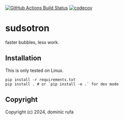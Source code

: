 [![GitHub Actions Build Status](https://github.com/dominicrufa/sudsotron/workflows/CI/badge.svg)](https://github.com/dominicrufa/sudsotron/actions?query=workflow%3ACI)
[![codecov](https://codecov.io/gh/dominicrufa/sudsotron/branch/main/graph/badge.svg)](https://codecov.io/gh/dominicrufa/sudsotron/branch/main)

# sudsotron

faster bubbles, less work.

## Installation

This is only tested on Linux.

```shell
pip install -r requirements.txt
pip install . # or `pip install -e .` for dev mode
```

## Copyright
Copyright (c) 2024, dominic rufa
